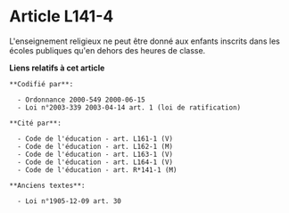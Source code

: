 # Article L141-4

L'enseignement religieux ne peut être donné aux enfants inscrits dans les écoles publiques qu'en dehors des heures de classe.

**Liens relatifs à cet article**

	**Codifié par**:

	  - Ordonnance 2000-549 2000-06-15
	  - Loi n°2003-339 2003-04-14 art. 1 (loi de ratification)

	**Cité par**:

	  - Code de l'éducation - art. L161-1 (V)
	  - Code de l'éducation - art. L162-1 (M)
	  - Code de l'éducation - art. L163-1 (V)
	  - Code de l'éducation - art. L164-1 (V)
	  - Code de l'éducation - art. R*141-1 (M)

	**Anciens textes**:

	  - Loi n°1905-12-09 art. 30

